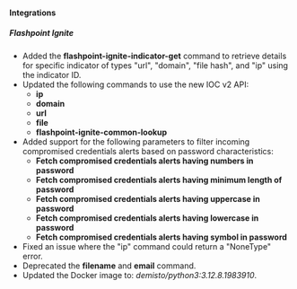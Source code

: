 
#### Integrations

##### Flashpoint Ignite

- Added the **flashpoint-ignite-indicator-get** command to retrieve details for specific indicator of types "url", "domain", "file hash", and "ip" using the indicator ID.
- Updated the following commands to use the new IOC v2 API:
  - **ip**
  - **domain**
  - **url**
  - **file**
  - **flashpoint-ignite-common-lookup**
- Added support for the following parameters to filter incoming compromised credentials alerts based on password characteristics:
  - **Fetch compromised credentials alerts having numbers in password**
  - **Fetch compromised credentials alerts having minimum length of password**
  - **Fetch compromised credentials alerts having uppercase in password**
  - **Fetch compromised credentials alerts having lowercase in password**
  - **Fetch compromised credentials alerts having symbol in password**
- Fixed an issue where the "ip" command could return a "NoneType" error.
- Deprecated the **filename** and **email** command.
- Updated the Docker image to: *demisto/python3:3.12.8.1983910*.
